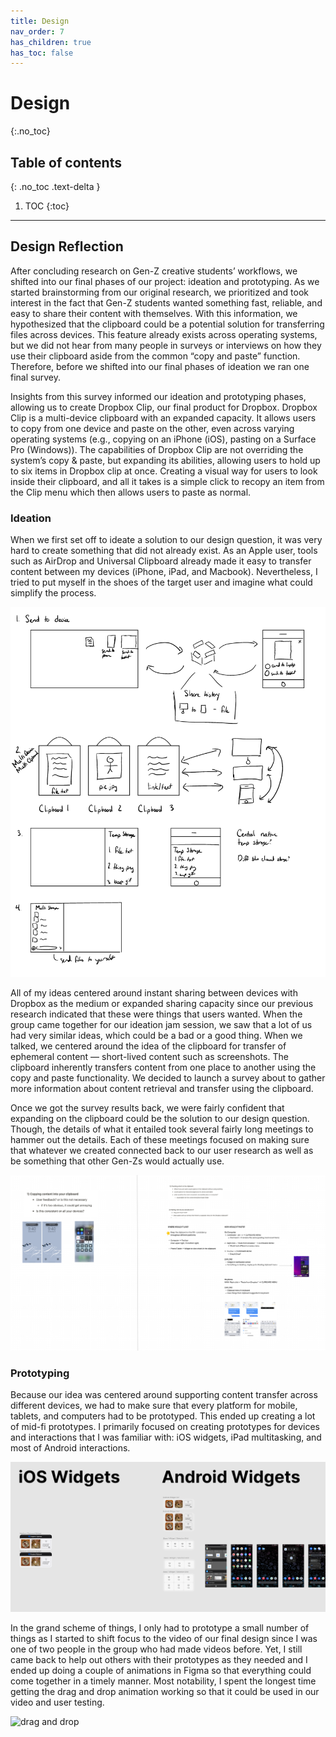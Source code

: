 ```yaml
---
title: Design
nav_order: 7
has_children: true
has_toc: false
---
```


# Design
{:.no_toc}

## Table of contents
{: .no_toc .text-delta }

1. TOC
{:toc}

---

## Design Reflection

After concluding research on Gen-Z creative students’ workflows, we shifted into our final phases of our project: ideation and prototyping. As we started brainstorming from our original research, we prioritized and took interest in the fact that Gen-Z students wanted something fast, reliable, and easy to share their content with themselves. With this information, we hypothesized that the clipboard could be a potential solution for transferring files across devices. This feature already exists across operating systems, but we did not hear from many people in surveys or interviews on how they use their clipboard aside from the common “copy and paste” function. Therefore, before we shifted into our final phases of ideation we ran one final survey.

Insights from this survey informed our ideation and prototyping phases, allowing us to create Dropbox Clip, our final product for Dropbox. Dropbox Clip is a multi-device clipboard with an expanded capacity. It allows users to copy from one device and paste on the other, even across varying operating systems (e.g., copying on an iPhone (iOS), pasting on a Surface Pro (Windows)). The capabilities of Dropbox Clip are not overriding the system’s copy & paste, but expanding its abilities, allowing users to hold up to six items in Dropbox clip at once. Creating a visual way for users to look inside their clipboard, and all it takes is a simple click to recopy an item from the Clip menu which then allows users to paste as normal.


### Ideation

When we first set off to ideate a solution to our design question, it was very hard to create something that did not 
already exist. As an Apple user, tools such as AirDrop and Universal Clipboard already made it easy to transfer content 
between my devices (iPhone, iPad, and Macbook). Nevertheless, I tried to put myself in the shoes of the target user and 
imagine what could simplify the process.

![Sketches](./images/sketches.png)

All of my ideas centered around instant sharing between devices with Dropbox as the medium or expanded sharing capacity 
since our previous research indicated that these were things that users wanted. When the group came together for our 
ideation jam session, we saw that a lot of us had very similar ideas, which could be a bad or a good thing. When we
talked, we centered around the idea of the clipboard for transfer of ephemeral content — short-lived content such as 
screenshots. The clipboard inherently transfers content from one place to another using the copy and paste functionality.
We decided to launch a survey about to gather more information about content retrieval and transfer using the clipboard.

Once we got the survey results back, we were fairly confident that expanding on the clipboard could be the solution to 
our design question. Though, the details of what it entailed took several fairly long meetings to hammer out the details.
Each of these meetings focused on making sure that whatever we created connected back to our user research as well as be
something that other Gen-Zs would actually use.

![Ideation Affinity Diagramming](./images/IdeationDiscussion.png)

### Prototyping

Because our idea was centered around supporting content transfer across different devices, we had to make sure that 
every platform for mobile, tablets, and computers had to be prototyped. This ended up creating a lot of mid-fi 
prototypes. I primarily focused on creating prototypes for devices and interactions that I was familiar with: iOS widgets,
iPad multitasking, and most of Android interactions.

![widgets](./images/widgets.png)

In the grand scheme of things, I only had to prototype a small number of things as I started to shift focus to the video
of our final design since I was one of two people in the group who had made videos before. Yet, I still came back to 
help out others with their prototypes as they needed and I ended up doing a couple of animations in Figma so that 
everything could come together in a timely manner. Most notability, I spent the longest time getting the drag and drop
animation working so that it could be used in our video and user testing.

![drag and drop](./images/drag.gif)